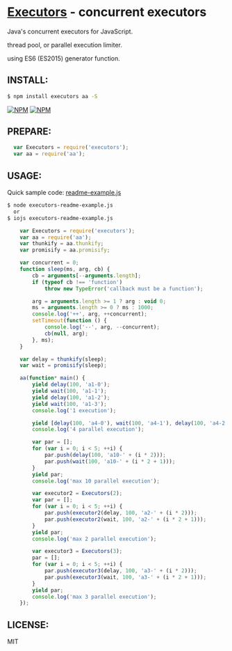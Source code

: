 [Executors](https://www.npmjs.com/package/executors) - concurrent executors
====

  Java's concurrent executors for JavaScript.

  thread pool, or parallel execution limiter.

  using ES6 (ES2015) generator function.

INSTALL:
----

```bash
$ npm install executors aa -S
```

[![NPM](https://nodei.co/npm/executors.png?downloads=true&downloadRank=true&stars=true)](https://nodei.co/npm/executors/)
[![NPM](https://nodei.co/npm-dl/executors.png?height=2)](https://nodei.co/npm/executors/)


PREPARE:
----

```js
  var Executors = require('executors');
  var aa = require('aa');
```


USAGE:
----

  Quick sample code: [readme-example.js](examples/readme-example.js#readme)

```bash
$ node executors-readme-example.js
  or
$ iojs executors-readme-example.js
```

```js
	var Executors = require('executors');
	var aa = require('aa');
	var thunkify = aa.thunkify;
	var promisify = aa.promisify;

	var concurrent = 0;
	function sleep(ms, arg, cb) {
		cb = arguments[--arguments.length];
		if (typeof cb !== 'function')
			throw new TypeError('callback must be a function');

		arg = arguments.length >= 1 ? arg : void 0;
		ms = arguments.length >= 0 ? ms : 1000;
		console.log('++', arg, ++concurrent);
		setTimeout(function () {
			console.log('--', arg, --concurrent);
			cb(null, arg);
		}, ms);
	}

	var delay = thunkify(sleep);
	var wait = promisify(sleep);

	aa(function* main() {
		yield delay(100, 'a1-0');
		yield wait(100, 'a1-1');
		yield delay(100, 'a1-2');
		yield wait(100, 'a1-3');
		console.log('1 execution');

		yield [delay(100, 'a4-0'), wait(100, 'a4-1'), delay(100, 'a4-2'), wait(100, 'a4-3')];
		console.log('4 parallel execution');

		var par = [];
		for (var i = 0; i < 5; ++i) {
			par.push(delay(100, 'a10-' + (i * 2)));
			par.push(wait(100, 'a10-' + (i * 2 + 1)));
		}
		yield par;
		console.log('max 10 parallel execution');

		var executor2 = Executors(2);
		var par = [];
		for (var i = 0; i < 5; ++i) {
			par.push(executor2(delay, 100, 'a2-' + (i * 2)));
			par.push(executor2(wait, 100, 'a2-' + (i * 2 + 1)));
		}
		yield par;
		console.log('max 2 parallel execution');

		var executor3 = Executors(3);
		par = [];
		for (var i = 0; i < 5; ++i) {
			par.push(executor3(delay, 100, 'a3-' + (i * 2)));
			par.push(executor3(wait, 100, 'a3-' + (i * 2 + 1)));
		}
		yield par;
		console.log('max 3 parallel execution');
	});
```

LICENSE:
----

  MIT
